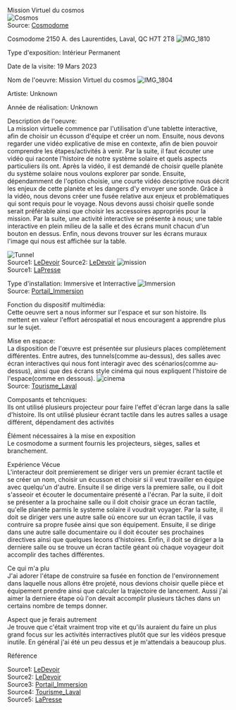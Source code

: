 Mission Virtuel du cosmos
<br>
![Cosmos](Média/cosmos.jpg)
<br>
Source: [Cosmodome](https://www.google.com/url?sa=i&url=https%3A%2F%2Fcosmodome.org%2Fen%2Ffamily-activities%2Fvirtual-missions%2F&psig=AOvVaw0vRFJoG-hRLqvv1h4t3bRW&ust=1683128298345000&source=images&cd=vfe&ved=0CBEQjRxqFwoTCPiVwdT71v4CFQAAAAAdAAAAABAT)

Cosmodome
2150 A. des Laurentides, Laval, QC H7T 2T8
![IMG_1810](Média/IMG_1810.JPG)

Type d'exposition: Intérieur Permanent

Date de la visite: 
19 Mars 2023

Nom de l'oeuvre: Mission Virtuel du cosmos
![IMG_1804](Média/IMG_1804.JPG)

Artiste: Unknown

Année de réalisation: Unknown


Description de l'oeuvre:
<br>
La mission virtuelle commence par l'utilisation d'une tablette interactive, afin de choisir un écusson d'équipe et créer un nom. Ensuite, nous devons regarder une vidéo explicative de mise en contexte, afin de bien pouvoir comprendre les étapes/activités à venir. Par la suite, il faut écouter une vidéo qui raconte l'histoire de notre système solaire et quels aspects particuliers ils ont. Après la vidéo, il est demandé de choisir quelle planète du système solaire nous voulons explorer par sonde. Ensuite, dépendamment de l'option choisie, une courte vidéo descriptive nous décrit les enjeux de cette planète et les dangers d'y envoyer une sonde. Grâce à la vidéo, nous devons créer une fusée relative aux enjeux et problématiques qui sont requis pour le voyage. Nous devons aussi choisir quelle sonde serait préférable ainsi que choisir les accessoires appropriés pour la mission. Par la suite, une activité interactive se présente à nous; une table interactive en plein milieu de la salle et des écrans munit chacun d'un bouton en dessus. Enfin, nous devons trouver sur les écrans muraux l'image qui nous est affichée sur la table.

![Tunnel](Média/tunnel.jpg)
<br>
Source1: [LeDevoir](https://user-images.githubusercontent.com/106936139/235718921-1fc05fd3-ac3e-43d5-8028-5f2a53a03592.png)
Source2: [LeDevoir](https://www.ledevoir.com/societe/science/338495/vers-l-infini-et-plus-loin-encore-le-nouvel-espace-du-cosmodome)
![mission](Média/mission.jpg)
<br>
 Source1: [LaPresse](https://www.google.com/url?sa=i&url=https%3A%2F%2Fwww.lapresse.ca%2Fvoyage%2F201112%2F28%2F01-4481425-le-cosmodome-redecolle-en-mode-virtuel.php&psig=AOvVaw1Mo1RCA5Ie2agiWQuzfjFa&ust=1683129654409000&source=images&cd=vfe&ved=0CBEQjRxqFwoTCJiRi9uA1_4CFQAAAAAdAAAAABAO)
      
  
Type d'installation: Immersive et Interractive
![Immersion](Média/immersion.jpg)
<br>
Source: [Portail_Immersion](https://www.google.com/url?sa=i&url=https%3A%2F%2Fportailimmersion.ca%2Fitem%2Faux-frontieres-du-cosmos%2F&psig=AOvVaw1Mo1RCA5Ie2agiWQuzfjFa&ust=1683129654409000&source=images&cd=vfe&ved=0CBEQjRxqFwoTCJiRi9uA1_4CFQAAAAAdAAAAABAW)


Fonction du dispositif multimédia:
<br>
      Cette oeuvre sert a nous informer sur l'espace et sur son histoire. Ils mettent en valeur l'effort aérospatial et nous encouragent a apprendre plus sur le sujet.
      
      
Mise en espace:
<br>
     La disposition de l'œuvre est présentée sur plusieurs places complètement différentes. Entre autres, des tunnels(comme au-dessus), des salles avec écran interactives qui nous font interagir avec des scénarios(comme au-dessus), ainsi que des écrans style cinéma qui nous expliquent l'histoire de l'espace(comme en dessous).
![cinema](Média/cinema.jpg)
<br>
Source: [Tourisme_Laval](https://www.google.com/url?sa=i&url=https%3A%2F%2Fwww.tourismelaval.com%2Fexplorer-possibilites%2Fattraits%2Fcosmodome&psig=AOvVaw1Mo1RCA5Ie2agiWQuzfjFa&ust=1683129654409000&source=images&cd=vfe&ved=0CBEQjRxqFwoTCJiRi9uA1_4CFQAAAAAdAAAAABAb)


Composants et tehcniques:
<br>
      Ils ont utilisé plusieurs projecteur pour faire l'effet d'écran large dans la salle d'histoire.
      Ils ont utilisé plusieur écrant tactile dans les autres salles a usage différent, dépendament des activités
      
      
Élément nécessaires à la mise en exposition
<br>
      Le cosmodome a surment fournis les projecteurs, sièges, salles et branchement.
      
      
Expérience Vécue 
<br>
      L'interacteur doit premierement se diriger vers un premier écrant tactile et se créer un nom, choisir un écusson et choisir si il veut travailler en équipe avec quelqu'un d'autre. Ensuite il se dirige vers la premiere salle, ou il doit s'asseoir et écouter le documentaire présenté a l'écran. Par la suite, il doit se présenter a la prochaine salle ou il doit choisir grace un écran tactile, qu'elle planète parmis le systeme solaire il voudrait voyager. Par la suite, il doit se diriger vers une autre salle où encore sur un écran tactile, il vas contruire sa propre fusée ainsi que son équipement. Ensuite, il se dirige dans une autre salle documentaire ou il doit écouter ses prochaines directives ainsi que quelques lecons d'histoires. Enfin, il doit se diriger a la derniere salle ou se trouve un écran tactile géant où chaque voyageur doit accomplir des taches différentes.
      
      
Ce qui m'a plu
<br>
      J'ai adorer l'étape de construire sa fusée en fonction de l'environnement dans laquelle nous allons être projeté, nous devions choisir quelle pièce et équipement prendre ainsi que calculer la trajectoire de lancement. Aussi j'ai aimer la derniere étape où l'on devait accomplir plusieurs tâches dans un certains nombre de temps donner.
      
      
Aspect que je ferais autrement
<br>
      Je trouve que c'était vraiment trop vite et qu'ils auraient du faire un plus grand focus sur les activités interractives plutôt que sur les vidéos presque inutile. En général j'ai été un peu dessus et je m'attendais a beaucoup plus.
      
      
Référence

 Source1: [LeDevoir](https://user-images.githubusercontent.com/106936139/235718921-1fc05fd3-ac3e-43d5-8028-5f2a53a03592.png)
 <br>
 Source2: [LeDevoir](https://www.ledevoir.com/societe/science/338495/vers-l-infini-et-plus-loin-encore-le-nouvel-espace-du-cosmodome)
 <br>
 Source3: [Portail_Immersion](https://www.google.com/url?sa=i&url=https%3A%2F%2Fportailimmersion.ca%2Fitem%2Faux-frontieres-du-cosmos%2F&psig=AOvVaw1Mo1RCA5Ie2agiWQuzfjFa&ust=1683129654409000&source=images&cd=vfe&ved=0CBEQjRxqFwoTCJiRi9uA1_4CFQAAAAAdAAAAABAW)
 <br>
Source4: [Tourisme_Laval](https://www.google.com/url?sa=i&url=https%3A%2F%2Fwww.tourismelaval.com%2Fexplorer-possibilites%2Fattraits%2Fcosmodome&psig=AOvVaw1Mo1RCA5Ie2agiWQuzfjFa&ust=1683129654409000&source=images&cd=vfe&ved=0CBEQjRxqFwoTCJiRi9uA1_4CFQAAAAAdAAAAABAb)
<br>
Source5: [LaPresse](https://www.google.com/url?sa=i&url=https%3A%2F%2Fwww.lapresse.ca%2Fvoyage%2F201112%2F28%2F01-4481425-le-cosmodome-redecolle-en-mode-virtuel.php&psig=AOvVaw1Mo1RCA5Ie2agiWQuzfjFa&ust=1683129654409000&source=images&cd=vfe&ved=0CBEQjRxqFwoTCJiRi9uA1_4CFQAAAAAdAAAAABAO)
